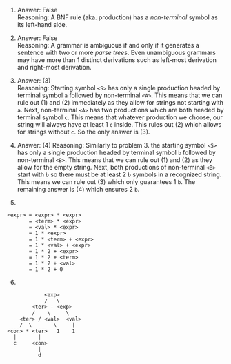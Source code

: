 1. Answer: False  
   Reasoning: A BNF rule (aka. production) has a *non-terminal* symbol as its left-hand side.
2. Answer: False  
   Reasoning: A grammar is ambiguous if and only if it generates a sentence with two or more *parse trees*. Even unambiguous grammars may have more than 1 distinct derivations such as left-most derivation and right-most derivation. 
3. Answer: (3)  
   Reasoning: Starting symbol `<S>` has only a single production headed by terminal symbol `a` followed by non-terminal `<A>`. This means that we can rule out (1) and (2) immediately as they allow for strings not starting with `a`. Next, non-terminal `<A>` has two productions which are both headed by terminal symbol `c`. This means that whatever production we choose, our string will always have at least 1 `c` inside. This rules out (2) which allows for strings without `c`. So the only answer is (3).
4. Answer: (4) 
   Reasoning: Similarly to problem 3. the starting symbol `<S>` has only a single production headed by terminal symbol `b` followed by non-terminal `<B>`. This means that we can rule out (1) and (2) as they allow for the empty string. Next, both productions of non-terminal `<B>` start with `b` so there must be at least 2 `b` symbols in a recognized string. This means we can rule out (3) which only guarantees 1 `b`. The remaining answer is (4) which ensures 2 `b`.

5. 
```
<expr> = <expr> * <expr>
       = <term> * <expr>
       = <val> * <expr>
       = 1 * <expr>
       = 1 * <term> + <expr>
       = 1 * <val> + <expr>
       = 1 * 2 + <expr>
       = 1 * 2 + <term>
       = 1 * 2 + <val>
       = 1 * 2 + 0
```

6. 
```
            <exp>
            /   \
        <ter> - <exp>
        /    \     \
    <ter> / <val>  <val>
    /  \       \     |
<con> * <ter>   1    1
  |       |
  c     <con>
          |
          d
```